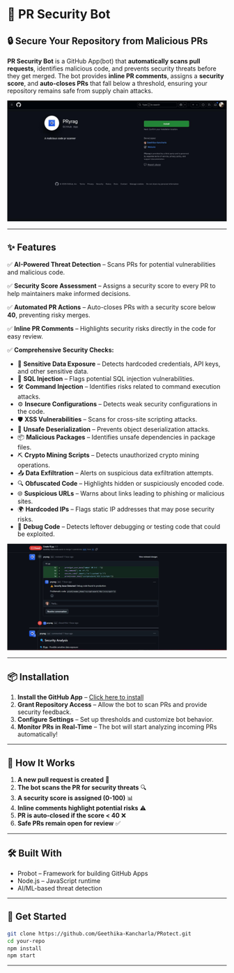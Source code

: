 # 🚀 PR Security Bot

## 🔒 Secure Your Repository from Malicious PRs

**PR Security Bot** is a GitHub App(bot) that **automatically scans pull requests**, identifies malicious code, and prevents security threats before they get merged. The bot provides **inline PR comments**, assigns a **security score**, and **auto-closes PRs** that fall below a threshold, ensuring your repository remains safe from supply chain attacks.

![Security Scan](/public/Install.jpg)

---

## ✨ Features

✅ **AI-Powered Threat Detection** – Scans PRs for potential vulnerabilities and malicious code.

✅ **Security Score Assessment** – Assigns a security score to every PR to help maintainers make informed decisions.

✅ **Automated PR Actions** – Auto-closes PRs with a security score below **40**, preventing risky merges.

✅ **Inline PR Comments** – Highlights security risks directly in the code for easy review.

✅ **Comprehensive Security Checks:**
   - 🔐 **Sensitive Data Exposure** – Detects hardcoded credentials, API keys, and other sensitive data.
   - 💉 **SQL Injection** – Flags potential SQL injection vulnerabilities.
   - 🛠 **Command Injection** – Identifies risks related to command execution attacks.
   - ⚙️ **Insecure Configurations** – Detects weak security configurations in the code.
   - 🛡 **XSS Vulnerabilities** – Scans for cross-site scripting attacks.
   - 🏴 **Unsafe Deserialization** – Prevents object deserialization attacks.
   - 📦 **Malicious Packages** – Identifies unsafe dependencies in package files.
   - ⛏ **Crypto Mining Scripts** – Detects unauthorized crypto mining operations.
   - 📤 **Data Exfiltration** – Alerts on suspicious data exfiltration attempts.
   - 🔍 **Obfuscated Code** – Highlights hidden or suspiciously encoded code.
   - 🌐 **Suspicious URLs** – Warns about links leading to phishing or malicious sites.
   - 🌍 **Hardcoded IPs** – Flags static IP addresses that may pose security risks.
   - 🐞 **Debug Code** – Detects leftover debugging or testing code that could be exploited.

![Feature Overview](/public/Detail.jpg)

---

## 📦 Installation

1. **Install the GitHub App** – [Click here to install](https://github.com/apps/pryrag)
2. **Grant Repository Access** – Allow the bot to scan PRs and provide security feedback.
3. **Configure Settings** – Set up thresholds and customize bot behavior.
4. **Monitor PRs in Real-Time** – The bot will start analyzing incoming PRs automatically!

---

## 🚀 How It Works

1. **A new pull request is created** 📌
2. **The bot scans the PR for security threats** 🔍
3. **A security score is assigned (0-100)** 📊
4. **Inline comments highlight potential risks** ⚠️
5. **PR is auto-closed if the score < 40** ❌
6. **Safe PRs remain open for review** ✅

---

## 🛠️ Built With

- Probot – Framework for building GitHub Apps
- Node.js – JavaScript runtime
- AI/ML-based threat detection

---

## 📌 Get Started

```bash
git clone https://github.com/Geethika-Kancharla/PRotect.git
cd your-repo
npm install
npm start
```

---
